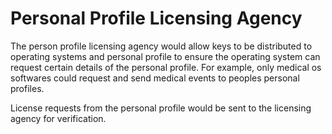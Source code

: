 # Personal Profile Licensing Agency

The person profile licensing agency would allow keys to be distributed to operating systems and personal profile to ensure the operating system can request certain details of the personal profile. For example, only medical os softwares could request and send medical events to peoples personal profiles.

License requests from the personal profile would be sent to the licensing agency for verification.
